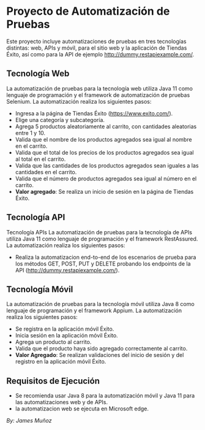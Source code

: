 # Proyecto de Automatización de Pruebas

Este proyecto incluye automatizaciones de pruebas en tres tecnologías distintas: web, APIs y móvil, para el sitio web y la aplicación de Tiendas Éxito, así como para la API de ejemplo http://dummy.restapiexample.com/. 

## Tecnología Web

La automatización de pruebas para la tecnología web utiliza Java 11 como lenguaje de programación y el framework de automatización de pruebas Selenium. La automatización realiza los siguientes pasos:

- Ingresa a la página de Tiendas Éxito (https://www.exito.com/).
- Elige una categoría y subcategoría.
- Agrega 5 productos aleatoriamente al carrito, con cantidades aleatorias entre 1 y 10.
- Valida que el nombre de los productos agregados sea igual al nombre en el carrito.
- Valida que el total de los precios de los productos agregados sea igual al total en el carrito.
- Valida que las cantidades de los productos agregados sean iguales a las cantidades en el carrito.
- Valida que el número de productos agregados sea igual al número en el carrito.
- **Valor agregado**: Se realiza un inicio de sesión en la página de Tiendas Éxito.

## Tecnología API

Tecnología APIs
La automatización de pruebas para la tecnología de APIs utiliza Java 11 como lenguaje de programación y el framework RestAssured. La automatización realiza los siguientes pasos:

- Realiza la automatizacion end-to-end de los escenarios de prueba para los métodos GET, POST, PUT y DELETE probando los endpoints de la API (http://dummy.restapiexample.com/).

## Tecnología Móvil
La automatización de pruebas para la tecnología móvil utiliza Java 8 como lenguaje de programación y el framework Appium. La automatización realiza los siguientes pasos:

- Se registra en la aplicación móvil Éxito.
- Inicia sesión en la aplicación móvil Éxito.
- Agrega un producto al carrito.
- Valida que el producto haya sido agregado correctamente al carrito.
- **Valor Agregado**: Se realizan validaciones del inicio de sesión y del registro en la aplicación móvil Éxito.

## Requisitos de Ejecución

- Se recomienda usar Java 8 para la automatización móvil y Java 11 para las automatizaciones web y de APIs.
- la automatizacion web se ejecuta en Microsoft edge.

*By: James Muñoz*
